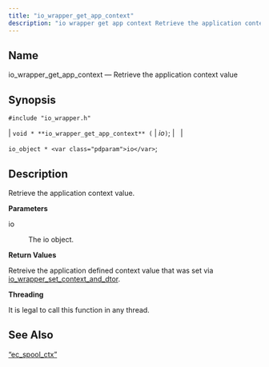 ```yaml
---
title: "io_wrapper_get_app_context"
description: "io wrapper get app context Retrieve the application context value void io wrapper get app context io io object io Retrieve the application context value io The io object Retreive the application defined context value that was set via io wrapper set context and dtor It is legal to call..."
---
```


<a name="apis.io_wrapper_get_app_context"></a> 
## Name

io_wrapper_get_app_context — Retrieve the application context value

## Synopsis

`#include "io_wrapper.h"`

| `void * **io_wrapper_get_app_context** (` | <var class="pdparam">io</var>`)`; |   |

`io_object * <var class="pdparam">io</var>`;<a name="idp53679680"></a> 
## Description

Retrieve the application context value.

**<a name="idp53680896"></a> Parameters**

<dl class="variablelist">

<dt>io</dt>

<dd>

The io object.

</dd>

</dl>

**<a name="idp53683600"></a> Return Values**

Retreive the application defined context value that was set via [io_wrapper_set_context_and_dtor](/momentum/3/3-api/apis-io-wrapper-set-app-context-and-dtor).

**<a name="idp53685328"></a> Threading**

It is legal to call this function in any thread.

<a name="idp53686432"></a> 
## See Also

[“ec_spool_ctx”](/momentum/3/3-api/structs-ec-spool-ctx)